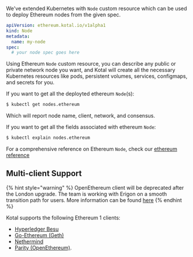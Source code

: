 We've extended Kubernetes with `Node` custom resource which can be used to deploy Ethereum nodes from the given spec.

```yaml
apiVersion: ethereum.kotal.io/v1alpha1
kind: Node
metadata:
  name: my-node
spec:
  # your node spec goes here
```

Using Ethereum `Node` custom resource, you can describe any public or private network node you want, and Kotal will create all the necessary Kubernetes resources like pods, persistent volumes, services, configmaps, and secrets for you.

If you want to get all the deployted ethereum `Node`(s):

```bash
$ kubectl get nodes.ethereum
```

Which will report node name, client, network, and consensus.

If you want to get all the fields associated with ethereum `Node`:

```bash
$ kubectl explain nodes.ethereum
```

For a comprehensive reference on Ethereum `Node`, check our [ethereum reference](./reference/ethereum)

## Multi-client Support

{% hint style="warning" %}
OpenEthereum client will be deprecated after the London upgrade. The team is working with Erigon on a smooth transition path for users. More information can be found [here](https://medium.com/openethereum/gnosis-joins-erigon-formerly-turbo-geth-to-release-next-gen-ethereum-client-c6708dd06dd)
{% endhint %}

Kotal supports the following Ethereum 1 clients:

* [Hyperledger Besu](https://besu.hyperledger.org)
* [Go-Ethereum (Geth)](https://geth.ethereum.org)
* [Nethermind](https://nethermind.io)
* [Parity (OpenEthereum)](https://www.parity.io/ethereum/).


